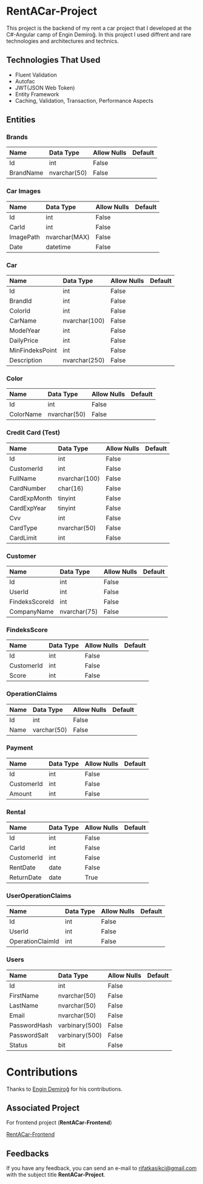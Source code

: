 
# RentACar-Project

This project is the backend of my rent a car project that I developed at the C#-Angular camp of Engin Demiroğ. In this project I used diffrent and rare technologies and architectures and technics.


## Technologies That Used

* Fluent Validation
* Autofac
* JWT(JSON Web Token)
* Entity Framework
* Caching, Validation, Transaction, Performance Aspects



  
## Entities
### Brands

| Name | Data Type    | Allow Nulls | Default |
| :--- | :----------- | :---------- | :------ |
| Id   | int          | False       |         |
| BrandName | nvarchar(50) | False       |         |

### Car Images

| Name      | Data Type     | Allow Nulls | Default |
| :-------- | :------------ | :---------- | :------ |
| Id        | int           | False       |         |
| CarId     | int           | False       |         |
| ImagePath | nvarchar(MAX) | False       |         |
| Date      | datetime      | False       |         |

### Car

| Name            | Data Type     | Allow Nulls | Default |
| :-------------- | :------------ | :---------- | :------ |
| Id              | int           | False       |         |
| BrandId            | int  | False       |         |
| ColorId         | int           | False       |         |
| CarName         | nvarchar(100)           | False       |         |
| ModelYear      | int           | False       |         |
| DailyPrice       | int           | False       |         |
| MinFindeksPoint     | int  | False        |         |
| Description | nvarchar(250)      | False       |    |

### Color

| Name | Data Type    | Allow Nulls | Default |
| :--- | :----------- | :---------- | :------ |
| Id   | int          | False       |         |
| ColorName | nvarchar(50) | False       |         |

### Credit Card (Test)

| Name        | Data Type     | Allow Nulls | Default |
| :---------- | :------------ | :---------- | :------ |
| Id          | int           | False       |         |
| CustomerId  | int           | False       |         |
| FullName    | nvarchar(100) | False       |         |
| CardNumber  | char(16)       | False       |            |
| CardExpMonth| tinyint       | False       |         |
| CardExpYear | tinyint       | False       |         |
| Cvv         | int   | False       |         |
| CardType         | nvarchar(50)   | False       |         |
| CardLimit         | int  | False       |         | 

### Customer

| Name        | Data Type    | Allow Nulls | Default |
| :---------- | :----------- | :---------- | :------ |
| Id          | int          | False       |         |
| UserId      | int          | False       |         |
| FindeksScoreId | int | False        |         |
| CompanyName| nvarchar(75)          | False       |         |

### FindeksScore

| Name        | Data Type    | Allow Nulls | Default |
| :---------- | :----------- | :---------- | :------ |
| Id          | int          | False       |         |
| CustomerId      | int          | False       | |
| Score      | int          | False       |          |


### OperationClaims

| Name | Data Type    | Allow Nulls | Default |
| :--- | :----------- | :---------- | :------ |
| Id   | int          | False       |         |
| Name | varchar(50) | False       |         |

### Payment

| Name | Data Type    | Allow Nulls | Default |
| :--- | :----------- | :---------- | :------ |
| Id   | int          | False       |         |
| CustomerId | int | False       |         |
| Amount | int | False       |         |

### Rental

| Name          | Data Type | Allow Nulls | Default |
| :------------ | :-------- | :---------- | :------ |
| Id            | int       | False       |         |
| CarId         | int       | False       |         |
| CustomerId    | int       | False       |         |
| RentDate      | date | False       |         |
| ReturnDate    | date  | True        |         |

### UserOperationClaims

| Name             | Data Type | Allow Nulls | Default |
| :--------------- | :-------- | :---------- | :------ |
| Id               | int       | False       |         |
| UserId           | int       | False       |         |
| OperationClaimId | int       | False       |         |

### Users

| Name         | Data Type      | Allow Nulls | Default |
| :----------- | :------------- | :---------- | :------ |
| Id           | int            | False       |         |
| FirstName    | nvarchar(50)   | False       |         |
| LastName     | nvarchar(50)   | False       |         |
| Email        | nvarchar(50)   | False       |         |
| PasswordHash | varbinary(500) | False       |         |
| PasswordSalt | varbinary(500) | False       |         |
| Status       | bit            | False       |         |


  
# Contributions

Thanks to [Engin Demiroğ](http://https://github.com/engindemirog) for his 
contributions.

## Associated Project

For frontend project (**RentACar-Frontend**)

[RentACar-Frontend](https://github.com/rifatKasikci/RentACar-Frontend)

  
## Feedbacks

If you have any feedback, you can send an e-mail to rifatkasikci@gmail.com with the subject title **RentACar-Project**. 

  

